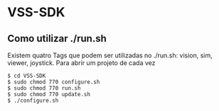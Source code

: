VSS-SDK 
=======

Como utilizar ./run.sh
----------------------
Existem quatro Tags que podem ser utilizadas no ./run.sh: vision, sim, viewer, joystick. Para abrir um projeto de cada vez
```
$ cd VSS-SDK
$ sudo chmod 770 configure.sh
$ sudo chmod 770 run.sh
$ sudo chmod 770 update.sh
$ ./configure.sh
```